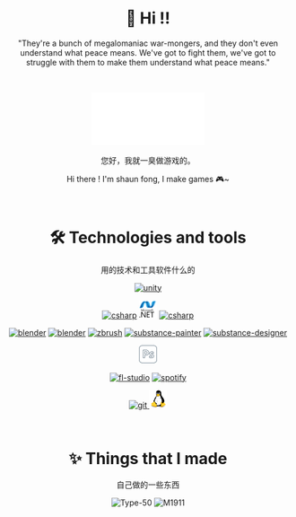 <h1 align="center">👏  Hi !! </h1>


<p align="center">"They're a bunch of megalomaniac war-mongers, and they don't even understand what peace means. We've got to fight them, we've got to struggle with them to make them understand what peace means."</p>

<br/>

<p align="center">
 <img src="/metrics.classic.svg" alt="Metrics" width="40%" />
</p>

<p align="center">您好，我就一臭做游戏的。</p>

<p align="center">Hi there ! I'm shaun fong, I make games 🎮~</p>
 
<br/>
 
<h1 align="center">🛠  Technologies and tools </h1>
<p align="center">用的技术和工具软件什么的</p>

<p align="center">
<a href="https://www.unity.com" target="_blank" rel="noreferrer"> <img src="https://cdn.jsdelivr.net/npm/simple-icons@v10/icons/unity.svg" alt="unity" width="32" height="32"/>
</p>

<p align="center">
<a href="https://learn.microsoft.com/en-us/dotnet/csharp/" target="_blank" rel="noreferrer"> <img src="https://uxwing.com/wp-content/themes/uxwing/download/brands-and-social-media/c-sharp-programming-language-icon.svg" alt="csharp" width="32" height="32"/></a>
<a href="https://dotnet.microsoft.com/" target="_blank" rel="noreferrer"> <img src="https://raw.githubusercontent.com/devicons/devicon/master/icons/dot-net/dot-net-original-wordmark.svg" alt="dotnet" width="32" height="32"/></a>
<a href="https://www.php.net" target="_blank" rel="noreferrer"> <img src="https://cdn.jsdelivr.net/npm/simple-icons@v10/icons/php.svg" alt="csharp" width="32" height="32"/></a>
</p>

<p align="center">
<a href="https://www.blender.org/" target="_blank" rel="noreferrer"> <img src="https://uxwing.com/wp-content/themes/uxwing/download/brands-and-social-media/blender-icon.svg" alt="blender" width="32" height="32"/></a>
<a href="https://www.autodesk" target="_blank" rel="noreferrer"> <img src="https://www.svgrepo.com/download/303505/3ds-max-full-logo.svg" alt="blender" width="32" height="32"/></a>
<a href="https://www.maxon.net" target="_blank" rel="noreferrer"> <img src="https://www.svgrepo.com/download/508998/zbrush.svg" alt="zbrush" width="32" height="32"/></a>
<a href="https://www.adobe.com" target="_blank" rel="noreferrer"> <img src="https://uxwing.com/wp-content/themes/uxwing/download/brands-and-social-media/adobe-substance-3d-painter-icon.svg" alt="substance-painter" width="32" height="32"/></a>
<a href="https://www.adobe.com" target="_blank" rel="noreferrer"> <img src="https://uxwing.com/wp-content/themes/uxwing/download/brands-and-social-media/adobe-substance-3d-designer-icon.svg" alt="substance-designer" width="32" height="32"/></a>
</p>

<p align="center">
<a href="https://www.photoshop.com/en" target="_blank" rel="noreferrer"> <img src="https://raw.githubusercontent.com/devicons/devicon/master/icons/photoshop/photoshop-line.svg" alt="photoshop" width="32" height="32"/> </a>
</p>

<p align="center">
<a href="https://www.image-line.com/" target="_blank" rel="noreferrer"> <img src="https://www.freeiconspng.com/uploads/fl-studio-icon-2.png" alt="fl-studio" width="32" height="32"/></a>
<a href="https://open.spotify.com" target="_blank" rel="noreferrer"> <img src="https://www.svgrepo.com/download/475684/spotify-color.svg" alt="spotify" width="32" height="32"/></a>
</p>

<p align="center">
<a href="https://git-scm.com/" target="_blank" rel="noreferrer"> <img src="https://www.vectorlogo.zone/logos/git-scm/git-scm-icon.svg" alt="git" width="32" height="32"/> </a>
<a href="https://www.linux.org/" target="_blank" rel="noreferrer"> <img src="https://raw.githubusercontent.com/devicons/devicon/master/icons/linux/linux-original.svg" alt="linux" width="32" height="32"/> </a> 
</p>

<br/>
<h1 align="center">✨  Things that I made </h1>

<p align="center">自己做的一些东西</p>

<p align="center">
<img src="https://i0.hdslb.com/bfs/article/fa4174106bcf60bd218ead69692e3ff8a0d93569.jpg" alt="Type-50" width="50%"/> 
<img src="https://i0.hdslb.com/bfs/article/94b299abd53f2ea32d59d1db7eba25cd9fbc1781.png" alt="M1911" width="50%"/> 
</p>
